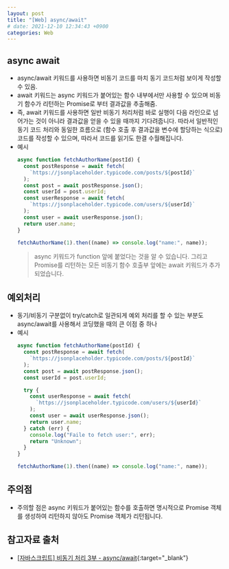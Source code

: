 ```yaml
---
layout: post
title: "[Web] async/await"
# date: 2021-12-10 12:34:43 +0900
categories: Web
---
```


## async await
- async/await 키워드를 사용하면 비동기 코드를 마치 동기 코드처럼 보이게 작성할 수 있음.
- await 키워드는 async 키워드가 붙어있는 함수 내부에서만 사용할 수 있으며 비동기 함수가 리턴하는 Promise로 부터 결과값을 추출해줌.
-  즉, await 키워드를 사용하면 일반 비동기 처리처럼 바로 실행이 다음 라인으로 넘어가는 것이 아니라 결과값을 얻을 수 있을 때까지 기다려줍니다. 따라서 일반적인 동기 코드 처리와 동일한 흐름으로 (함수 호출 후 결과값을 변수에 할당하는 식으로) 코드를 작성할 수 있으며, 따라서 코드를 읽기도 한결 수월해집니다.
- 예시
  ```javascript
  async function fetchAuthorName(postId) {
    const postResponse = await fetch(
      `https://jsonplaceholder.typicode.com/posts/${postId}`
    );
    const post = await postResponse.json();
    const userId = post.userId;
    const userResponse = await fetch(
      `https://jsonplaceholder.typicode.com/users/${userId}`
    );
    const user = await userResponse.json();
    return user.name;
  }

  fetchAuthorName(1).then((name) => console.log("name:", name));
  ```
  > async 키워드가 function 앞에 붙었다는 것을 알 수 있습니다. 그리고 Promise를 리턴하는 모든 비동기 함수 호출부 앞에는 await 키워드가 추가되었습니다.


## 예외처리
- 동기/비동기 구분없이 try/catch로 일관되게 예외 처리를 할 수 있는 부분도 async/await를 사용해서 코딩했을 때의 큰 이점 중 하나
- 예시
  ```javascript
  async function fetchAuthorName(postId) {
    const postResponse = await fetch(
      `https://jsonplaceholder.typicode.com/posts/${postId}`
    );
    const post = await postResponse.json();
    const userId = post.userId;

    try {
      const userResponse = await fetch(
        `https://jsonplaceholder.typicode.com/users/${userId}`
      );
      const user = await userResponse.json();
      return user.name;
    } catch (err) {
      console.log("Faile to fetch user:", err);
      return "Unknown";
    }
  }

  fetchAuthorName(1).then((name) => console.log("name:", name));
  ```

## 주의점
- 주의할 점은 async 키워드가 붙어있는 함수를 호출하면 명시적으로 Promise 객체를 생성하여 리턴하지 않아도 Promise 객체가 리턴됩니다.

## 참고자료 출처
- [[자바스크립트] 비동기 처리 3부 - async/await](https://www.daleseo.com/js-async-async-await/){:target="\_blank"}
